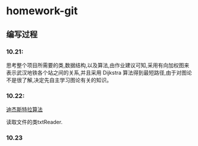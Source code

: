 # homework-git

## **编写过程**

### 10.21:
思考整个项目所需要的类,数据结构,以及算法,由作业建议可知,采用有向加权图来表示武汉地铁各个站之间的关系,并且采用 Dijkstra 算法得到最短路径,由于对图论不是很了解,决定先自主学习图论有关的知识。

### 10.22:
[迪杰斯特拉算法](https://algs4.cs.princeton.edu/44sp/DijkstraSP.java.html)

读取文件的类txtReader.

### 10.23
